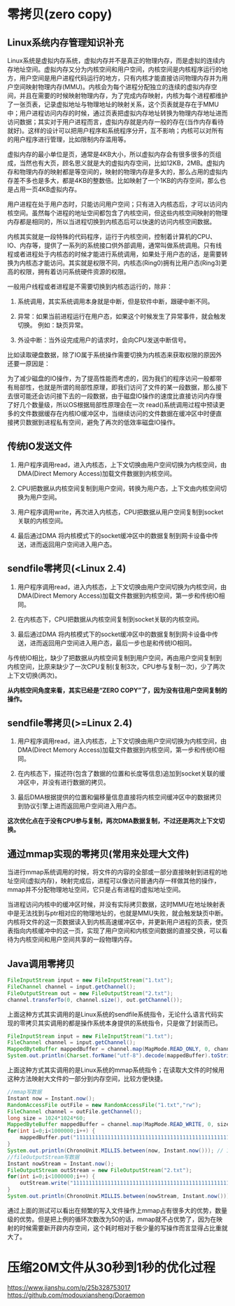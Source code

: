 # 零拷贝(zero copy)
## Linux系统内存管理知识补充
Linux系统是虚拟内存系统，虚拟内存并不是真正的物理内存，而是虚拟的连续内存地址空间。虚拟内存又分为内核空间和用户空间，内核空间是内核程序运行的地方，用户空间是用户进程代码运行的地方，只有内核才能直接访问物理内存并为用户空间映射物理内存(MMU)。内核会为每个进程分配独立的连续的虚拟内存空间，并且在需要的时候映射物理内存，为了完成内存映射，内核为每个进程都维护了一张页表，记录虚拟地址与物理地址的映射关系，这个页表就是存在于MMU中；用户进程访问内存的时候，通过页表把虚拟内存地址转换为物理内存地址进而访问数据；其实对于用户进程而言，虚拟内存就是内存一般的存在(当作内存看待就好)。这样的设计可以把用户程序和系统程序分开，互不影响；内核可以对所有的用户程序进行管理，比如限制内存滥用等。

虚拟内存的最小单位是页，通常是4KB大小，所以虚拟内存会有很多很多的页组成，当然也有大页，顾名思义就是大的虚拟内存空间，比如12KB，2MB。虚拟内存和物理内存的映射都是等空间的，映射的物理内存是多大的，那么占用的虚拟内存差不多也是多大，都是4KB的整数倍。比如映射了一个1KB的内存空间，那么也是占用一页4KB虚拟内存。

用户进程在处于用户态时，只能访问用户空间；只有进入内核态后，才可以访问内核空间。虽然每个进程的地址空间都包含了内核空间，但这些内核空间映射的物理内存都是相同的，所以当进程切换到内核态后可以快速的访问内核空间数据。

内核其实就是一段特殊的代码程序，运行于内核空间，控制着计算机的CPU、IO、内存等，提供了一系列的系统接口供外部调用，通常叫做系统调用。只有线程或者进程处于内核态的时候才能进行系统调用，如果处于用户态的话，是需要转换为内核态才能访问。其实就是权限不同，内核态(Ring0)拥有比用户态(Ring3)更高的权限，拥有着访问系统硬件资源的权限。

一般用户线程或者进程是不需要切换到内核态运行的，除非：

1. 系统调用，其实系统调用本身就是中断，但是软件中断，跟硬中断不同。

2. 异常：如果当前进程运行在用户态，如果这个时候发生了异常事件，就会触发切换。
例如：缺页异常。

3. 外设中断：当外设完成用户的请求时，会向CPU发送中断信号。

比如读取硬盘数据，除了IO属于系统操作需要切换为内核态来获取权限的原因外还要一原因是：

为了减少磁盘的IO操作，为了提高性能而考虑的，因为我们的程序访问一般都带有局部性，也就是所谓的局部性原理，即我们访问了文件的某一段数据，那么接下去很可能还会访问接下去的一段数据，由于磁盘IO操作的速度比直接访问内存慢了好几个数量级，所以OS根据局部性原理会在一次 read()系统调用过程中预读更多的文件数据缓存在内核IO缓冲区中，当继续访问的文件数据在缓冲区中时便直接拷贝数据到进程私有空间，避免了再次的低效率磁盘IO操作。

## 传统IO发送文件

1. 用户程序调用read，进入内核态，上下文切换由用户空间切换为内核空间，由DMA(Direct Memory Access)加载文件数据到内核空间。

2. CPU把数据从内核空间复制到用户空间，转换为用户态，上下文由内核空间切换为用户空间。

3. 用户程序调用write，再次进入内核态，CPU把数据从用户空间复制到socket关联的内核空间。

4. 最后通过DMA 将内核模式下的socket缓冲区中的数据复制到网卡设备中传送，进而返回用户空间进入用户态。

## sendfile零拷贝(<Linux 2.4)

1. 用户程序调用read，进入内核态，上下文切换由用户空间切换为内核空间，由DMA(Direct Memory Access)加载文件数据到内核空间，第一步和传统IO相同。

2. 在内核态下，CPU把数据从内核空间复制到socket关联的内核空间。

3. 最后通过DMA 将内核模式下的socket缓冲区中的数据复制到网卡设备中传送，进而返回用户空间进入用户态，最后一步也是和传统IO相同。

与传统IO相比，缺少了把数据从内核空间复制到用户空间，再由用户空间复制到内核空间，比原来缺少了一次CPU复制(复制3次，CPU参与复制一次)，少了两次上下文切换(两次)。

**从内核空间角度来看，其实已经是“ZERO COPY”了，因为没有往用户空间复制的操作。**

## sendfile零拷贝(>=Linux 2.4)

1. 用户程序调用read，进入内核态，上下文切换由用户空间切换为内核空间，由DMA(Direct Memory Access)加载文件数据到内核空间，第一步和传统IO相同。

2. 在内核态下，描述符(包含了数据的位置和长度等信息)追加到socket关联的缓冲区中，并没有进行数据的拷贝。

3. 最后DMA根据提供的位置和偏移量信息直接将内核空间缓冲区中的数据拷贝到协议引擎上进而返回用户空间进入用户态。

**这次优化点在于没有CPU参与复制，两次DMA数据复制，不过还是两次上下文切换。**

## 通过mmap实现的零拷贝(常用来处理大文件)

当进行mmap系统调用的时候，将文件的内容的全部或一部分直接映射到进程的地址空间(虚拟内存)，映射完成后，进程可以像访问普通内存一样做其他的操作，mmap并不分配物理地址空间，它只是占有进程的虚拟地址空间。

当进程访问内核中的缓冲区时候，并没有实际拷贝数据，这时MMU在地址映射表中是无法找到与ptr相对应的物理地址的，也就是MMU失败，就会触发缺页中断。内核将文件的这一页数据读入到内核高速缓冲区中，并更新用户进程的页表，使页表指向内核缓冲中的这一页，实现了用户空间和内核空间数据的直接交换，可以看待为内核空间和用户空间共享的一段物理内存。

## Java调用零拷贝
```java
FileInputStream input = new FileInputStream("1.txt");
FileChannel channel = input.getChannel();
FileOutputStream out = new FileOutputStream("2.txt");
channel.transferTo(0, channel.size(), out.getChannel());
```
上面这种方式其实调用的是Linux系统的sendfile系统指令，无论什么语言代码实现的零拷贝其实调用的都是操作系统本身提供的系统指令，只是做了封装而已。
```java
FileInputStream input = new FileInputStream("1.txt");
FileChannel channel = input.getChannel();
MappedByteBuffer mappedBuffer = channel.map(MapMode.READ_ONLY, 0, channel.size());
System.out.println(Charset.forName("utf-8").decode(mappedBuffer).toString());
```
上面这种方式其实调用的是Linux系统的mmap系统指令；在读取大文件的时候用这种方法映射大文件的一部分到内存空间，比较方便快捷。
```java
//mmap写数据
Instant now = Instant.now();
RandomAccessFile outFile = new RandomAccessFile("1.txt","rw");  
FileChannel channel = outFile.getChannel();
long size = 1024*1024*60;
MappedByteBuffer mappedBuffer = channel.map(MapMode.READ_WRITE, 0, size);
for(int i=0;i<1000000;i++) {
    mappedBuffer.put("11111111111111111111111111111111111111111111111111111111111\n".getBytes());
}
System.out.println(ChronoUnit.MILLIS.between(now, Instant.now())); // 118
//fileOutputStream写数据
Instant nowStream = Instant.now();
FileOutputStream outStream = new FileOutputStream("2.txt");
for(int i=0;i<1000000;i++) {
    outStream.write("11111111111111111111111111111111111111111111111111111111111\n".getBytes());
}
System.out.println(ChronoUnit.MILLIS.between(nowStream, Instant.now())); // 9130
```
通过上面的测试可以看出在频繁的写入文件操作上mmap占有很多大的优势，数量级的优势。但是把上例的循环次数改为50的话，mmap就不占优势了，因为在映射的时候需要新开辟内存空间，这个耗时相对于极少量的写操作而言显得占比重就大了。


# 压缩20M文件从30秒到1秒的优化过程
https://www.jianshu.com/p/25b328753017
https://github.com/modouxiansheng/Doraemon